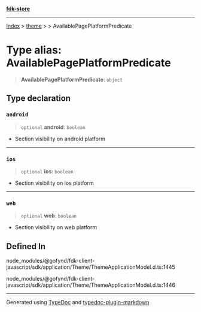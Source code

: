 [**fdk-store**](../../../README.md)
***

[Index](../../../API.md) > [theme](../../README.md) > [<internal>](../README.md) > AvailablePagePlatformPredicate

# Type alias: AvailablePagePlatformPredicate

> **AvailablePagePlatformPredicate**: `object`

## Type declaration

### `android`

> `optional` **android**: `boolean`

- Section visibility on android platform

***

### `ios`

> `optional` **ios**: `boolean`

- Section visibility on ios platform

***

### `web`

> `optional` **web**: `boolean`

- Section visibility on web platform

## Defined In

node\_modules/@gofynd/fdk-client-javascript/sdk/application/Theme/ThemeApplicationModel.d.ts:1445

node\_modules/@gofynd/fdk-client-javascript/sdk/application/Theme/ThemeApplicationModel.d.ts:1446

***
Generated using [TypeDoc](https://typedoc.org/) and [typedoc-plugin-markdown](https://www.npmjs.com/package/typedoc-plugin-markdown)
